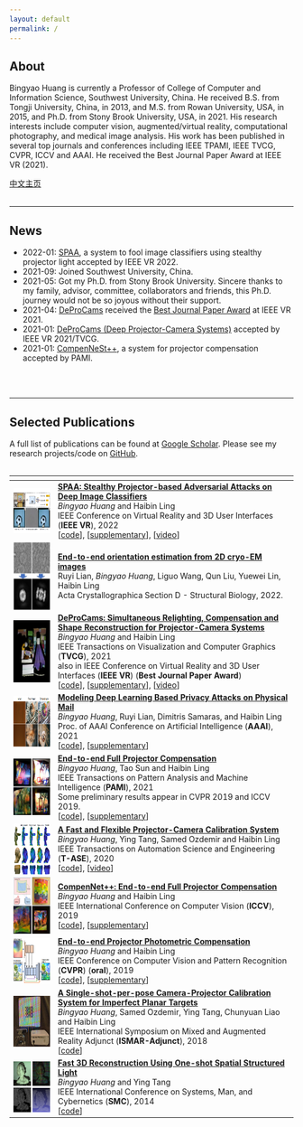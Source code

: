 ```yaml
---
layout: default
permalink: /
---
```


## About
Bingyao Huang is currently a Professor of College of Computer and Information Science, Southwest University, China. He received B.S. from Tongji University, China, in 2013, and M.S. from Rowan University, USA, in 2015, and Ph.D. from Stony Brook University, USA, in 2021. His research interests include computer vision, augmented/virtual reality, computational photography, and medical image analysis. His work has been published in several top journals and conferences including IEEE TPAMI, IEEE TVCG, CVPR, ICCV and AAAI. He received the Best Journal Paper Award at IEEE VR (2021). 

[中文主页](http://cis.swu.edu.cn/info/1013/1695.htm)
<br><br>

___
## News

* 2022-01: [SPAA](/pub/SPAA), a system to fool image classifiers using stealthy projector light accepted by IEEE VR 2022.
* 2021-09: Joined Southwest University, China.
* 2021-05: Got my Ph.D. from Stony Brook University. Sincere thanks to my family, advisor, committee, collaborators and friends, this Ph.D. journey would not be so joyous without their support.
* 2021-04: [DeProCams](/pub/DeProCams) received the [Best Journal Paper Award](https://ieeevr.org/2021/awards/conference-awards/#journal-best) at IEEE VR 2021.
* 2021-01: [DeProCams (Deep Projector-Camera Systems)](/pub/DeProCams) accepted by IEEE VR 2021/TVCG.
* 2021-01: [CompenNeSt++](/pub/CompenNeSt%2B%2B/), a system for projector compensation accepted by PAMI.
<!-- * 2020-12: [Neural-STE (See-Though-Envelope)](https://arxiv.org/pdf/2012.11803.pdf), a work on physical mail privacy accepted by AAAI 2021. -->
<br><br>

___
## Selected Publications
A full list of publications can be found at [Google Scholar](https://scholar.google.com/citations?hl=en&user=GyyV2lkAAAAJ&view_op=list_works&sortby=pubdate). Please see my research projects/code on [GitHub](https://github.com/BingyaoHuang).
<br><br>

|<i></i>|<i></i>| 
:--- |:---
<img src='/images/teasers/SPAA.png' width=120 height=80 style="vertical-align:top;padding-right:10px" > | [**SPAA: Stealthy Projector-based Adversarial Attacks on Deep Image Classifiers**](/pub/SPAA) <br> *Bingyao Huang* and Haibin Ling <br> IEEE Conference on Virtual Reality and 3D User Interfaces (**IEEE VR**), 2022 <br>  [[code](https://github.com/BingyaoHuang/SPAA)], [[supplementary](/pub/SPAA/supp)], [[video](https://youtu.be/7oSh5BmJDJ8?list=PLmkIPPvcHLZgWaBGqwiAe52PLDNnMtIA5&t=477)]
<img src='/images/teasers/cryoEM-pose.jpg' width=120 height=120 style="vertical-align:top;padding-right:10px" > | [**End-to-end orientation estimation from 2D cryo-EM images**](https://scripts.iucr.org/cgi-bin/paper?S2059798321011761) <br> Ruyi Lian, *Bingyao Huang*, Liguo Wang, Qun Liu, Yuewei Lin, Haibin Ling <br>  Acta Crystallographica Section D - Structural Biology, 2022.
<img src='/images/teasers/DeProCams.gif' width=120 height=110 style="vertical-align:top;padding-right:10px" > |  [**DeProCams: Simultaneous Relighting, Compensation and Shape Reconstruction for Projector-Camera Systems**](/pub/DeProCams) <br> *Bingyao Huang* and Haibin Ling <br> IEEE Transactions on Visualization and Computer Graphics (**TVCG**), 2021 <br> also in IEEE Conference on Virtual Reality and 3D User Interfaces (**IEEE VR**) (**Best Journal Paper Award**) <br> [[code](https://github.com/BingyaoHuang/DeProCams)], [[supplementary](/pub/DeProCams/supp)], [[video](https://youtu.be/pQ8k4AOhwlU)]
<img src='/images/teasers/Neural-STE.png' width=120 height=90 style="vertical-align:top;padding-right:10px" > | [**Modeling Deep Learning Based Privacy Attacks on Physical Mail**](https://arxiv.org/pdf/2012.11803.pdf) <br> *Bingyao Huang*, Ruyi Lian, Dimitris Samaras, and Haibin Ling <br> Proc. of AAAI Conference on Artificial Intelligence (**AAAI**), 2021 <br>  [[code](https://github.com/BingyaoHuang/Neural-STE)], [[supplementary](/pub/Neural-STE/supp)] 
<img src='/images/teasers/CompenNeSt++.png' width=120 height=100 style="vertical-align:top;padding-right:10px" > |  [**End-to-end Full Projector Compensation**](/pub/CompenNeSt%2B%2B/) <br> *Bingyao Huang*, Tao Sun and Haibin Ling <br> IEEE Transactions  on Pattern Analysis and Machine Intelligence (**PAMI**), 2021 <br>Some preliminary results appear in CVPR 2019 and ICCV 2019.  <br>  [[code](https://github.com/BingyaoHuang/CompenNeSt-plusplus)], [[supplementary](/pub/CompenNeSt%2B%2B/supp)] 
<img src='/images/teasers/TASE20.png' width=120 height=90 style="vertical-align:top;padding-right:10px" >  |  [**A Fast and Flexible Projector-Camera Calibration System**](/single-shot-pro-cam-calib) <br> *Bingyao Huang*, Ying Tang, Samed Ozdemir and Haibin Ling <br> IEEE Transactions on Automation Science and Engineering (**T-ASE**), 2020 <br>  [[code](https://github.com/BingyaoHuang/single-shot-pro-cam-calib)], [[video](https://youtu.be/fnrVDOhcu7I)]
<img src='/images/teasers/CompenNet++.png' width=120 height=100 style="vertical-align:top;padding-right:10px" >  |  [**CompenNet++: End-to-end Full Projector Compensation**](/compennet++) <br> *Bingyao Huang* and Haibin Ling <br> IEEE International Conference on Computer Vision (**ICCV**), 2019 <br>  [[code](https://github.com/BingyaoHuang/CompenNet-plusplus)], [[supplementary](https://www3.cs.stonybrook.edu/~hling/publication/CompenNet++_sup-high-res.pdf)] 
<img src='/images/teasers/CompenNet.png' width=120 height=80 style="vertical-align:top;padding-right:10px" >  |  [**End-to-end Projector Photometric Compensation**](/compennet) <br> *Bingyao Huang* and Haibin Ling <br> IEEE Conference on Computer Vision and Pattern Recognition (**CVPR**) (**oral**), 2019 <br>  [[code](https://github.com/BingyaoHuang/CompenNet)], [[supplementary](https://openaccess.thecvf.com/content_CVPR_2019/supplemental/Huang_End-To-End_Projector_Photometric_CVPR_2019_supplemental.pdf)] 
<img src='/images/teasers/ISMAR18.png' width=120 height=90 style="vertical-align:top;padding-right:10px" > |  [**A Single-shot-per-pose Camera-Projector Calibration System for Imperfect Planar Targets**](/single-shot-pro-cam-calib) <br> *Bingyao Huang*, Samed Ozdemir, Ying Tang, Chunyuan Liao and Haibin Ling <br> IEEE International Symposium on Mixed and Augmented Reality Adjunct (**ISMAR-Adjunct**), 2018 <br>  [[code](https://github.com/BingyaoHuang/single-shot-pro-cam-calib)] 
<img src='/images/teasers/smc14.png' width=120 height=90 style="vertical-align:top;padding-right:10px" > |  [**Fast 3D Reconstruction Using One-shot Spatial Structured Light**](https://ieeexplore.ieee.org/document/6973962) <br> *Bingyao Huang* and Ying Tang <br> IEEE International Conference on Systems, Man, and Cybernetics (**SMC**), 2014 <br>  [[code](https://github.com/BingyaoHuang/single-shot-pro-cam-calib)] 





<!-- * **DeProCams: Simultaneous Relighting, Compensation and Shape Reconstruction for Projector-Camera Systems**\
*Bingyao Huang* and Haibin Ling\
IEEE Conf. on Virtual Reality and 3D User Interfaces (**IEEE VR**), 2021\
also in IEEE Trans. on Visualization and Computer Graphics (**T-VCG**)

* **Modeling Deep Learning Based Optical Attacks to Mail Privacy**\
*Bingyao Huang*, Ruyi Lian, Dimitris Samaras, and Haibin Ling\
Proc. of AAAI Conference on Artificial Intelligence (**AAAI**), 2021

* **End-to-end Full Projector Compensation**\
*Bingyao Huang*, Tao Sun, and Haibin Ling\
IEEE Trans. on Pattern Analysis and Machine Intelligence (**PAMI**), 2021.\
Some preliminary results appear in CVPR 2019 and ICCV 2019

* **A Fast and Flexible Projector-Camera Calibration System**\
*Bingyao Huang*, Ying Tang, Samed Ozdemir and Haibin Ling\
IEEE Transactions on Automation Science and Engineering (**T-ASE**), 2020.

* **CompenNet++: End-to-end Full Projector Compensation**\
*Bingyao Huang* and Haibin Ling\
IEEE International Conference on Computer Vision (**ICCV**), 2019.

* **End-to-end Projector Photometric Compensation**\
*Bingyao Huang* and Haibin Ling\
IEEE Conf. on Computer Vision and Pattern Recognition (**CVPR**) (**oral**), 2019.

* **A Single-shot-per-pose Camera-Projector Calibration System For Imperfect Planar Targets**\
*Bingyao Huang*, Samed Ozdemir, Ying Tang, Chunyuan Liao and Haibin Ling\
IEEE International Symposium on Mixed and Augmented Reality Adjunct (**ISMAR-Adjunct**), 2018. -->